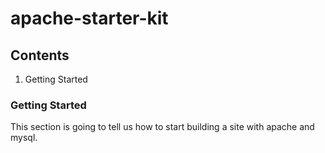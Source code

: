 # apache-starter-kit


## Contents

1. Getting Started


### Getting Started

This section is going to tell us how to start building a site with apache and mysql.

